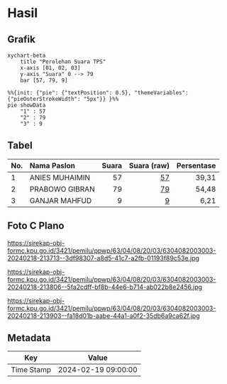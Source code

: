 # Hasil

## Grafik

```mermaid
xychart-beta
    title "Perolehan Suara TPS"
    x-axis [01, 02, 03]
    y-axis "Suara" 0 --> 79
    bar [57, 79, 9]
```

```mermaid
%%{init: {"pie": {"textPosition": 0.5}, "themeVariables": {"pieOuterStrokeWidth": "5px"}} }%%
pie showData
    "1" : 57
    "2" : 79
    "3" : 9
```

## Tabel

| No. | Nama Paslon    | Suara | Suara (raw) | Persentase |
|:--- |:-------------- | -----:| -----------:| ----------:|
| 1   | ANIES MUHAIMIN | 57    | [57][p-1]   | 39,31      |
| 2   | PRABOWO GIBRAN | 79    | [79][p-2]   | 54,48      |
| 3   | GANJAR MAHFUD  | 9     | [9][p-3]    | 6,21       |


[p-1]: https://github.com/gigit-pemilu/pemilu-2024/blob/main/pilpres/hitung-suara/sub/63-kalimantan-selatan/sub/04-barito-kuala/sub/08-belawang/sub/2003-belawang/sub/003-tps/sub/paslon-1.txt
[p-2]: https://github.com/gigit-pemilu/pemilu-2024/blob/main/pilpres/hitung-suara/sub/63-kalimantan-selatan/sub/04-barito-kuala/sub/08-belawang/sub/2003-belawang/sub/003-tps/sub/paslon-2.txt
[p-3]: https://github.com/gigit-pemilu/pemilu-2024/blob/main/pilpres/hitung-suara/sub/63-kalimantan-selatan/sub/04-barito-kuala/sub/08-belawang/sub/2003-belawang/sub/003-tps/sub/paslon-3.txt

## Foto C Plano

https://sirekap-obj-formc.kpu.go.id/3421/pemilu/ppwp/63/04/08/20/03/6304082003003-20240218-213713--3df98307-a8d5-41c7-a2fb-01193f89c53e.jpg

https://sirekap-obj-formc.kpu.go.id/3421/pemilu/ppwp/63/04/08/20/03/6304082003003-20240218-213806--5fa2cdff-bf8b-44e6-b714-ab022b8e2456.jpg

https://sirekap-obj-formc.kpu.go.id/3421/pemilu/ppwp/63/04/08/20/03/6304082003003-20240218-213903--fa18d01b-aabe-44a1-a0f2-35db6a9ca62f.jpg


## Metadata

| Key        | Value               |
| ---------- | ------------------- |
| Time Stamp | 2024-02-19 09:00:00 |



